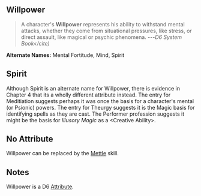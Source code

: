 Willpower
---------

> A character's __Willpower__ represents his ability to withstand mental attacks, whether they come from situational pressures, like stress, or direct assault, like magical or psychic phenomena. ---<cite>D6 System Book</cite)

__Alternate Names:__ Mental Fortitude, Mind, Spirit

Spirit
------

Although Spirit is an alternate name for Willpower, there is evidence in Chapter 4 that its a wholly different attribute instead. The entry for Meditiation suggests perhaps it was once the basis for a character's mental (or Psionic) powers. The entry for Theurgy suggests it is the Magic basis for identifying spells as they are cast. The Performer profession suggests it might be the basis for _Illusory Magic_ as a &lt;Creative Ability&gt;. 

No Attribute
------------

Willpower can be replaced by the [Mettle](Mettle) skill.

Notes
-----

Willpower is a D6 [Attribute](index#attributes).

